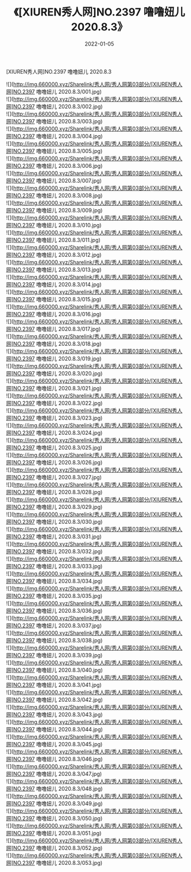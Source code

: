 ﻿---
layout: post
title:  《[XIUREN秀人网]NO.2397 噜噜妞儿 2020.8.3》
date:   2022-01-05
img: http://img.660000.xyz/Sharelink/秀人网/秀人网第03部分/[XIUREN秀人网]NO.2397 噜噜妞儿 2020.8.3/000.jpg
categories: [美女, 清纯, 唯美]
---

[XIUREN秀人网]NO.2397 噜噜妞儿 2020.8.3

 ![](http://img.660000.xyz/Sharelink/秀人网/秀人网第03部分/[XIUREN秀人网]NO.2397 噜噜妞儿 2020.8.3/001.jpg) <br>![](http://img.660000.xyz/Sharelink/秀人网/秀人网第03部分/[XIUREN秀人网]NO.2397 噜噜妞儿 2020.8.3/002.jpg) <br>![](http://img.660000.xyz/Sharelink/秀人网/秀人网第03部分/[XIUREN秀人网]NO.2397 噜噜妞儿 2020.8.3/003.jpg) <br>![](http://img.660000.xyz/Sharelink/秀人网/秀人网第03部分/[XIUREN秀人网]NO.2397 噜噜妞儿 2020.8.3/004.jpg) <br>![](http://img.660000.xyz/Sharelink/秀人网/秀人网第03部分/[XIUREN秀人网]NO.2397 噜噜妞儿 2020.8.3/005.jpg) <br>![](http://img.660000.xyz/Sharelink/秀人网/秀人网第03部分/[XIUREN秀人网]NO.2397 噜噜妞儿 2020.8.3/006.jpg) <br>![](http://img.660000.xyz/Sharelink/秀人网/秀人网第03部分/[XIUREN秀人网]NO.2397 噜噜妞儿 2020.8.3/007.jpg) <br>![](http://img.660000.xyz/Sharelink/秀人网/秀人网第03部分/[XIUREN秀人网]NO.2397 噜噜妞儿 2020.8.3/008.jpg) <br>![](http://img.660000.xyz/Sharelink/秀人网/秀人网第03部分/[XIUREN秀人网]NO.2397 噜噜妞儿 2020.8.3/009.jpg) <br>![](http://img.660000.xyz/Sharelink/秀人网/秀人网第03部分/[XIUREN秀人网]NO.2397 噜噜妞儿 2020.8.3/010.jpg) <br>![](http://img.660000.xyz/Sharelink/秀人网/秀人网第03部分/[XIUREN秀人网]NO.2397 噜噜妞儿 2020.8.3/011.jpg) <br>![](http://img.660000.xyz/Sharelink/秀人网/秀人网第03部分/[XIUREN秀人网]NO.2397 噜噜妞儿 2020.8.3/012.jpg) <br>![](http://img.660000.xyz/Sharelink/秀人网/秀人网第03部分/[XIUREN秀人网]NO.2397 噜噜妞儿 2020.8.3/013.jpg) <br>![](http://img.660000.xyz/Sharelink/秀人网/秀人网第03部分/[XIUREN秀人网]NO.2397 噜噜妞儿 2020.8.3/014.jpg) <br>![](http://img.660000.xyz/Sharelink/秀人网/秀人网第03部分/[XIUREN秀人网]NO.2397 噜噜妞儿 2020.8.3/015.jpg) <br>![](http://img.660000.xyz/Sharelink/秀人网/秀人网第03部分/[XIUREN秀人网]NO.2397 噜噜妞儿 2020.8.3/016.jpg) <br>![](http://img.660000.xyz/Sharelink/秀人网/秀人网第03部分/[XIUREN秀人网]NO.2397 噜噜妞儿 2020.8.3/017.jpg) <br>![](http://img.660000.xyz/Sharelink/秀人网/秀人网第03部分/[XIUREN秀人网]NO.2397 噜噜妞儿 2020.8.3/018.jpg) <br>![](http://img.660000.xyz/Sharelink/秀人网/秀人网第03部分/[XIUREN秀人网]NO.2397 噜噜妞儿 2020.8.3/019.jpg) <br>![](http://img.660000.xyz/Sharelink/秀人网/秀人网第03部分/[XIUREN秀人网]NO.2397 噜噜妞儿 2020.8.3/020.jpg) <br>![](http://img.660000.xyz/Sharelink/秀人网/秀人网第03部分/[XIUREN秀人网]NO.2397 噜噜妞儿 2020.8.3/021.jpg) <br>![](http://img.660000.xyz/Sharelink/秀人网/秀人网第03部分/[XIUREN秀人网]NO.2397 噜噜妞儿 2020.8.3/022.jpg) <br>![](http://img.660000.xyz/Sharelink/秀人网/秀人网第03部分/[XIUREN秀人网]NO.2397 噜噜妞儿 2020.8.3/023.jpg) <br>![](http://img.660000.xyz/Sharelink/秀人网/秀人网第03部分/[XIUREN秀人网]NO.2397 噜噜妞儿 2020.8.3/024.jpg) <br>![](http://img.660000.xyz/Sharelink/秀人网/秀人网第03部分/[XIUREN秀人网]NO.2397 噜噜妞儿 2020.8.3/025.jpg) <br>![](http://img.660000.xyz/Sharelink/秀人网/秀人网第03部分/[XIUREN秀人网]NO.2397 噜噜妞儿 2020.8.3/026.jpg) <br>![](http://img.660000.xyz/Sharelink/秀人网/秀人网第03部分/[XIUREN秀人网]NO.2397 噜噜妞儿 2020.8.3/027.jpg) <br>![](http://img.660000.xyz/Sharelink/秀人网/秀人网第03部分/[XIUREN秀人网]NO.2397 噜噜妞儿 2020.8.3/028.jpg) <br>![](http://img.660000.xyz/Sharelink/秀人网/秀人网第03部分/[XIUREN秀人网]NO.2397 噜噜妞儿 2020.8.3/029.jpg) <br>![](http://img.660000.xyz/Sharelink/秀人网/秀人网第03部分/[XIUREN秀人网]NO.2397 噜噜妞儿 2020.8.3/030.jpg) <br>![](http://img.660000.xyz/Sharelink/秀人网/秀人网第03部分/[XIUREN秀人网]NO.2397 噜噜妞儿 2020.8.3/031.jpg) <br>![](http://img.660000.xyz/Sharelink/秀人网/秀人网第03部分/[XIUREN秀人网]NO.2397 噜噜妞儿 2020.8.3/032.jpg) <br>![](http://img.660000.xyz/Sharelink/秀人网/秀人网第03部分/[XIUREN秀人网]NO.2397 噜噜妞儿 2020.8.3/033.jpg) <br>![](http://img.660000.xyz/Sharelink/秀人网/秀人网第03部分/[XIUREN秀人网]NO.2397 噜噜妞儿 2020.8.3/034.jpg) <br>![](http://img.660000.xyz/Sharelink/秀人网/秀人网第03部分/[XIUREN秀人网]NO.2397 噜噜妞儿 2020.8.3/035.jpg) <br>![](http://img.660000.xyz/Sharelink/秀人网/秀人网第03部分/[XIUREN秀人网]NO.2397 噜噜妞儿 2020.8.3/036.jpg) <br>![](http://img.660000.xyz/Sharelink/秀人网/秀人网第03部分/[XIUREN秀人网]NO.2397 噜噜妞儿 2020.8.3/037.jpg) <br>![](http://img.660000.xyz/Sharelink/秀人网/秀人网第03部分/[XIUREN秀人网]NO.2397 噜噜妞儿 2020.8.3/038.jpg) <br>![](http://img.660000.xyz/Sharelink/秀人网/秀人网第03部分/[XIUREN秀人网]NO.2397 噜噜妞儿 2020.8.3/039.jpg) <br>![](http://img.660000.xyz/Sharelink/秀人网/秀人网第03部分/[XIUREN秀人网]NO.2397 噜噜妞儿 2020.8.3/040.jpg) <br>![](http://img.660000.xyz/Sharelink/秀人网/秀人网第03部分/[XIUREN秀人网]NO.2397 噜噜妞儿 2020.8.3/041.jpg) <br>![](http://img.660000.xyz/Sharelink/秀人网/秀人网第03部分/[XIUREN秀人网]NO.2397 噜噜妞儿 2020.8.3/042.jpg) <br>![](http://img.660000.xyz/Sharelink/秀人网/秀人网第03部分/[XIUREN秀人网]NO.2397 噜噜妞儿 2020.8.3/043.jpg) <br>![](http://img.660000.xyz/Sharelink/秀人网/秀人网第03部分/[XIUREN秀人网]NO.2397 噜噜妞儿 2020.8.3/044.jpg) <br>![](http://img.660000.xyz/Sharelink/秀人网/秀人网第03部分/[XIUREN秀人网]NO.2397 噜噜妞儿 2020.8.3/045.jpg) <br>![](http://img.660000.xyz/Sharelink/秀人网/秀人网第03部分/[XIUREN秀人网]NO.2397 噜噜妞儿 2020.8.3/046.jpg) <br>![](http://img.660000.xyz/Sharelink/秀人网/秀人网第03部分/[XIUREN秀人网]NO.2397 噜噜妞儿 2020.8.3/047.jpg) <br>![](http://img.660000.xyz/Sharelink/秀人网/秀人网第03部分/[XIUREN秀人网]NO.2397 噜噜妞儿 2020.8.3/048.jpg) <br>![](http://img.660000.xyz/Sharelink/秀人网/秀人网第03部分/[XIUREN秀人网]NO.2397 噜噜妞儿 2020.8.3/049.jpg) <br>![](http://img.660000.xyz/Sharelink/秀人网/秀人网第03部分/[XIUREN秀人网]NO.2397 噜噜妞儿 2020.8.3/050.jpg) <br>![](http://img.660000.xyz/Sharelink/秀人网/秀人网第03部分/[XIUREN秀人网]NO.2397 噜噜妞儿 2020.8.3/051.jpg) <br>![](http://img.660000.xyz/Sharelink/秀人网/秀人网第03部分/[XIUREN秀人网]NO.2397 噜噜妞儿 2020.8.3/052.jpg) <br>![](http://img.660000.xyz/Sharelink/秀人网/秀人网第03部分/[XIUREN秀人网]NO.2397 噜噜妞儿 2020.8.3/053.jpg) <br>